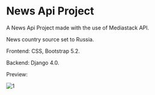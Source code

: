 # News Api Project

A News Api Project made with the use of Mediastack API.

News country source set to Russia.

Frontend: CSS, Bootstrap 5.2.

Backend: Django 4.0.

Preview:

![1](https://user-images.githubusercontent.com/86254474/168484579-305b2d1d-3cea-4364-b992-fcfad9464b41.png)
